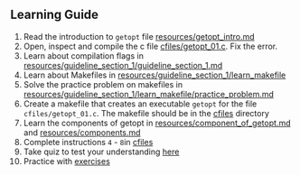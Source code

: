## Learning Guide
1. Read the introduction to `getopt` file [resources/getopt_intro.md](https://github.com/Berthran/C_Lessons/blob/main/getopt/resources/getopt_intro.md)
2. Open, inspect and compile the c file [cfiles/getopt_01.c](https://github.com/Berthran/C_Lessons/blob/main/getopt/cfiles/getopt_01.c). Fix the error.
3. Learn about compilation flags in [resources/guideline_section_1/guideline_section_1.md](https://github.com/Berthran/C_Lessons/blob/main/getopt/resources/guideline_section_1/guideline_section_1.md)
4. Learn about 	Makefiles in [resources/guideline_section_1/learn_makefile](https://github.com/Berthran/C_Lessons/blob/main/getopt/resources/guideline_section_1/learn_makefile)
5. Solve the practice problem on makefiles in [resources/guideline_section_1/learn_makefile/practice_problem.md](https://github.com/Berthran/C_Lessons/blob/main/getopt/resources/guideline_section_1/learn_makefile/practice_problem.md)
6. Create a makefile that creates an executable `getopt` for the file `cfiles/getopt_01.c`. The makefile should be in the [cfiles](https://github.com/Berthran/C_Lessons/blob/main/getopt/cfiles/) directory
7. Learn the components of getopt in [resources/component_of_getopt.md](https://github.com/Berthran/C_Lessons/blob/main/getopt/resources/components_of_getopt.md) and [resources/components.md](https://github.com/Berthran/C_Lessons/blob/main/getopt/resources/components.md)
8. Complete instructions `4` - `8`in [cfiles](https://github.com/Berthran/C_Lessons/blob/main/getopt/cfiles/)
9. Take quiz to test your understanding [here](https://docs.google.com/presentation/d/1P3_NKXdsfoTt7OdUGgkEbOBZVMqBtPtgSzkGbtCo15Q/edit#slide=id.g2a471a9d196_1_221)
10. Practice with [exercises](https://github.com/Berthran/C_Lessons/blob/main/getopt/exercises.md)
